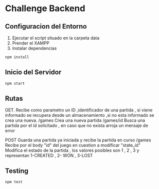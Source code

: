 # Challenge Backend

## Configuracion del Entorno

1) Ejecutar el script situado en la carpeta data
2) Prender el XAMPP
3) Instalar dependencias
``` bash
npm install
```

## Inicio del Servidor

``` bash
npm start
```

## Rutas

GET. Recibe como parametro un ID ,identificador de una partida , si viene informado se recupera desde un almacenamiento ,si no esta informado se crea una nueva.
/games Crea una nueva partida
/games/id Busca una partida por el id solicitado , en caso que no exista arroja un mensaje de error

POST Guarda una partida ya iniciada y recibe la partida en curso
/games Recibe por el body 
"id" del juego en cuestion a modificar
"state_id" Modifica el estado de la partida , los valores posibles son 1 , 2 , 3 y representan 1-CREATED , 2- WON , 3-LOST

## Testing

``` bash
npm test
```
